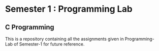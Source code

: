 # Semester 1 : Programming Lab
## C Programming
This is a repository containing all the assignments given in Programming-Lab of Semester-1 for future reference.
